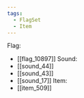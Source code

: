 ```yaml
---
tags:
  - FlagSet
  - Item
---
```

Flag:
- [[flag_10897]]
Sound:
- [[sound_44]]
- [[sound_43]]
- [[sound_17]]
Item:
- [[item_509]]
